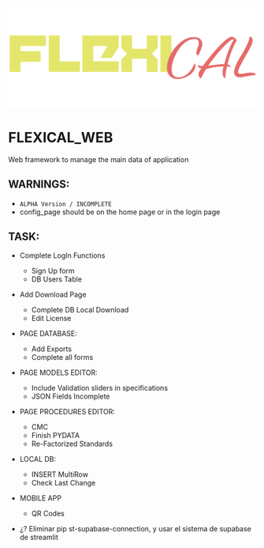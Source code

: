<img src="./resources/LOGO2.svg">

# FLEXICAL_WEB
Web framework to manage the main data of application

## WARNINGS:
- `ALPHA Version / INCOMPLETE`
- config_page should be on the home page or in the login page


## TASK:
- Complete LogIn Functions
    * Sign Up form
    * DB Users Table
- Add Download Page
    * Complete DB Local Download
    * Edit License
- PAGE DATABASE:
    * Add Exports
    * Complete all forms
- PAGE MODELS EDITOR:
    * Include Validation sliders in specifications
    * JSON Fields Incomplete
- PAGE PROCEDURES EDITOR:
    * CMC
    * Finish PYDATA
    * Re-Factorized Standards
- LOCAL DB:
    * INSERT MultiRow
    * Check Last Change
- MOBILE APP
    * QR Codes

- ¿? Eliminar pip st-supabase-connection, y usar el sistema de supabase de streamlit

